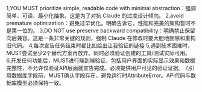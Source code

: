 1,YOU MUST prioritize simple, readable code with minimal abstraction：强调简单、可读、最小化抽象。这是为了对抗 Claude 的过度设计倾向。
2,avoid premature optimization：避免过早优化。明确告诉它，性能和完美的架构暂时不是第一位的。
3,DO NOT use preserve backward compatibility：明确禁止保留向后兼容。这是一条非常关键的规则，强制 Claude 在修改时要大胆地删除和重构旧代码。
4,每次宣告任务结束时都比如给出让我验证的链接
5,遇到技术困难时，MUST尝试至少2个替代方案再放弃。同时必须验证创建的工具/测试实际可用。
6,开发任何功能后，MUST进行端到端验证，包括用户界面的实际显示效果和数据完整性，不允许仅验证API层面就宣告完成。必须提供用户可见的验证证据。
7,引用数据库字段前，MUST确认字段存在，避免运行时AttributeError。API代码与数据库模型必须保持一致。